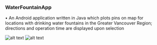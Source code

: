 ### WaterFountainApp

•	An Android application written in Java which plots pins on map for locations with drinking water fountains in the Greater Vancouver Region; directions and operation time are displayed upon selection

![alt text](https://i.imgur.com/70o37EA.png)
![alt text](https://i.imgur.com/6YBerhN.png)

